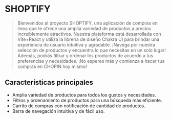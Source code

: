 # SHOPTIFY
> Bienvenidos al proyecto SHOPTIFY, una aplicación de compras en línea que te ofrece una amplia variedad de productos a precios increíblemente atractivos.
Nuestra plataforma está desarrollada con Vite+React y utiliza la librería de diseño Chakra UI para brindar una experiencia de usuario intuitiva y agradable.
¡Navega por nuestra selección de productos y encuentra lo que necesitas en un solo lugar! Además, podrás filtrar y ordenar los productos de acuerdo a tus preferencias y necesidades.
¡No esperes más y comienza a hacer tus compras en CHOPIN hoy mismo!

## Características principales
- Amplia variedad de productos para todos los gustos y necesidades.
- Filtros y ordenamiento de productos para una búsqueda más eficiente.
- Carrito de compras con notificación de cantidad de productos.
- Barra de navegación intuitiva y de fácil uso.
